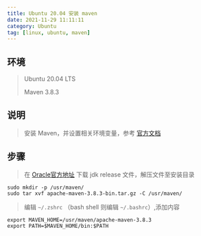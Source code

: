 ```yaml
---
title: Ubuntu 20.04 安装 maven
date: 2021-11-29 11:11:11
category: Ubuntu
tag: [linux, ubuntu, maven]
---
```


## 环境

> Ubuntu 20.04 LTS
>
> Maven 3.8.3



## 说明

> 安装 Maven，并设置相关环境变量，参考 [官方文档](https://maven.apache.org/settings.html)



## 步骤

> 在 [Oracle官方地址](https://www.oracle.com/java/technologies/downloads/#java8) 下载 jdk release 文件，解压文件至安装目录

```shell
sudo mkdir -p /usr/maven/
sudo tar xvf apache-maven-3.8.3-bin.tar.gz -C /usr/maven/
```

> 编辑 `~/.zshrc` （bash shell 则编辑 `~/.bashrc`）,添加内容

```shell
export MAVEN_HOME=/usr/maven/apache-maven-3.8.3
export PATH=$MAVEN_HOME/bin:$PATH
```

